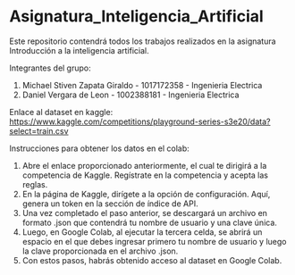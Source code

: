 # Asignatura_Inteligencia_Artificial
Este repositorio contendrá todos los trabajos realizados en la asignatura Introducción a la inteligencia artificial.

Integrantes del grupo:
  1. Michael Stiven Zapata Giraldo - 1017172358 - Ingenieria Electrica
  2. Daniel Vergara de Leon - 1002388181 - Ingenieria Electrica

Enlace al dataset en kaggle:
  https://www.kaggle.com/competitions/playground-series-s3e20/data?select=train.csv

Instrucciones para obtener los datos en el colab:
  1. Abre el enlace proporcionado anteriormente, el cual te dirigirá a la competencia de Kaggle. Regístrate en la competencia y        acepta las reglas.
  2. En la página de Kaggle, dirígete a la opción de configuración. Aquí, genera un token en la sección de índice de API.
  3. Una vez completado el paso anterior, se descargará un archivo en formato .json que contendrá tu nombre de usuario y una           clave única.
  4. Luego, en Google Colab, al ejecutar la tercera celda, se abrirá un espacio en el que debes ingresar primero tu nombre de          usuario y luego la clave proporcionada en el archivo .json.
  5. Con estos pasos, habrás obtenido acceso al dataset en Google Colab.




